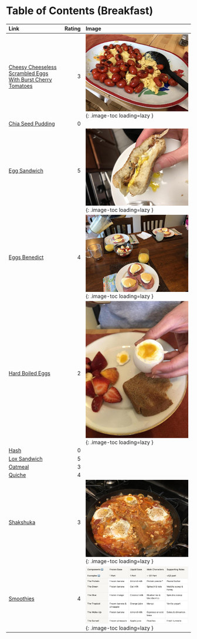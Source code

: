 # Table of Contents (Breakfast)

| Link                                                                                                                            |   Rating | Image                                                                                                                                                               |
|:--------------------------------------------------------------------------------------------------------------------------------|---------:|:--------------------------------------------------------------------------------------------------------------------------------------------------------------------|
| [Cheesy Cheeseless Scrambled Eggs With Burst Cherry Tomatoes](./cheesy_cheeseless_scrambled_eggs_with_burst_cherry_tomatoes.md) |        3 | ![cheesy_cheeseless_scrambled_eggs_with_burst_cherry_tomatoes.jpeg](./cheesy_cheeseless_scrambled_eggs_with_burst_cherry_tomatoes.jpeg){: .image-toc loading=lazy } |
| [Chia Seed Pudding](./chia_seed_pudding.md)                                                                                     |        0 | <!-- TODO: Capture image -->                                                                                                                                        |
| [Egg Sandwich](./egg_sandwich.md)                                                                                               |        5 | ![egg_sandwich.jpeg](./egg_sandwich.jpeg){: .image-toc loading=lazy }                                                                                               |
| [Eggs Benedict](./eggs_benedict.md)                                                                                             |        4 | ![eggs_benedict.jpg](./eggs_benedict.jpg){: .image-toc loading=lazy }                                                                                               |
| [Hard Boiled Eggs](./hard_boiled_eggs.md)                                                                                       |        2 | ![hard_boiled_eggs.jpeg](./hard_boiled_eggs.jpeg){: .image-toc loading=lazy }                                                                                       |
| [Hash](./hash.md)                                                                                                               |        0 | <!-- TODO: Capture image -->                                                                                                                                        |
| [Lox Sandwich](./lox_sandwich.md)                                                                                               |        5 | <!-- TODO: Capture image -->                                                                                                                                        |
| [Oatmeal](./oatmeal.md)                                                                                                         |        3 | <!-- TODO: Capture image -->                                                                                                                                        |
| [Quiche](./quiche.md)                                                                                                           |        4 | <!-- TODO: Capture image -->                                                                                                                                        |
| [Shakshuka](./shakshuka.md)                                                                                                     |        3 | ![shakshuka.jpeg](./shakshuka.jpeg){: .image-toc loading=lazy }                                                                                                     |
| [Smoothies](./smoothies.md)                                                                                                     |        4 | ![smoothies-table.jpg](./smoothies-table.jpg){: .image-toc loading=lazy }                                                                                           |
